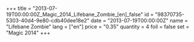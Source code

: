 +++
title = "2013-07-19T00:00:00Z_Magic_2014_Lifebane_Zombie_[en]_false"
id = "98370735-5303-40d4-9e80-cdb40dee18e2"
date = "2013-07-19T00:00:00Z"
name = "Lifebane Zombie"
lang = ["en"]
price = "0.35"
quantity = 4
foil = false
set = "Magic 2014"
+++
